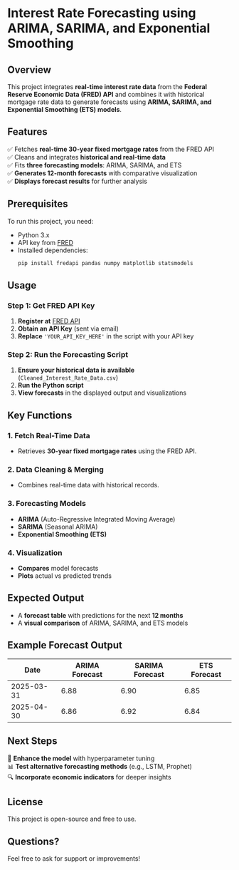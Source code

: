# Interest Rate Forecasting using ARIMA, SARIMA, and Exponential Smoothing

## Overview
This project integrates **real-time interest rate data** from the **Federal Reserve Economic Data (FRED) API** and combines it with historical mortgage rate data to generate forecasts using **ARIMA, SARIMA, and Exponential Smoothing (ETS) models**.

## Features
✅ Fetches **real-time 30-year fixed mortgage rates** from the FRED API  
✅ Cleans and integrates **historical and real-time data**  
✅ Fits **three forecasting models**: ARIMA, SARIMA, and ETS  
✅ **Generates 12-month forecasts** with comparative visualization  
✅ **Displays forecast results** for further analysis  

## Prerequisites
To run this project, you need:
- Python 3.x
- API key from [FRED](https://fred.stlouisfed.org/)
- Installed dependencies:
  ```bash
  pip install fredapi pandas numpy matplotlib statsmodels
  ```

## Usage
### Step 1: Get FRED API Key
1. **Register at** [FRED API](https://fred.stlouisfed.org/)
2. **Obtain an API Key** (sent via email)
3. **Replace** `'YOUR_API_KEY_HERE'` in the script with your API key

### Step 2: Run the Forecasting Script
1. **Ensure your historical data is available** (`Cleaned_Interest_Rate_Data.csv`)
2. **Run the Python script**
3. **View forecasts** in the displayed output and visualizations

## Key Functions
### 1. Fetch Real-Time Data
- Retrieves **30-year fixed mortgage rates** using the FRED API.

### 2. Data Cleaning & Merging
- Combines real-time data with historical records.

### 3. Forecasting Models
- **ARIMA** (Auto-Regressive Integrated Moving Average)
- **SARIMA** (Seasonal ARIMA)
- **Exponential Smoothing (ETS)**

### 4. Visualization
- **Compares** model forecasts
- **Plots** actual vs predicted trends

## Expected Output
- A **forecast table** with predictions for the next **12 months**
- A **visual comparison** of ARIMA, SARIMA, and ETS models

## Example Forecast Output
| Date       | ARIMA Forecast | SARIMA Forecast | ETS Forecast |
|------------|---------------|----------------|-------------|
| 2025-03-31 | 6.88          | 6.90           | 6.85        |
| 2025-04-30 | 6.86          | 6.92           | 6.84        |

## Next Steps
🚀 **Enhance the model** with hyperparameter tuning  
📊 **Test alternative forecasting methods** (e.g., LSTM, Prophet)  
🔍 **Incorporate economic indicators** for deeper insights  

## License
This project is open-source and free to use.

## Questions?
Feel free to ask for support or improvements!

